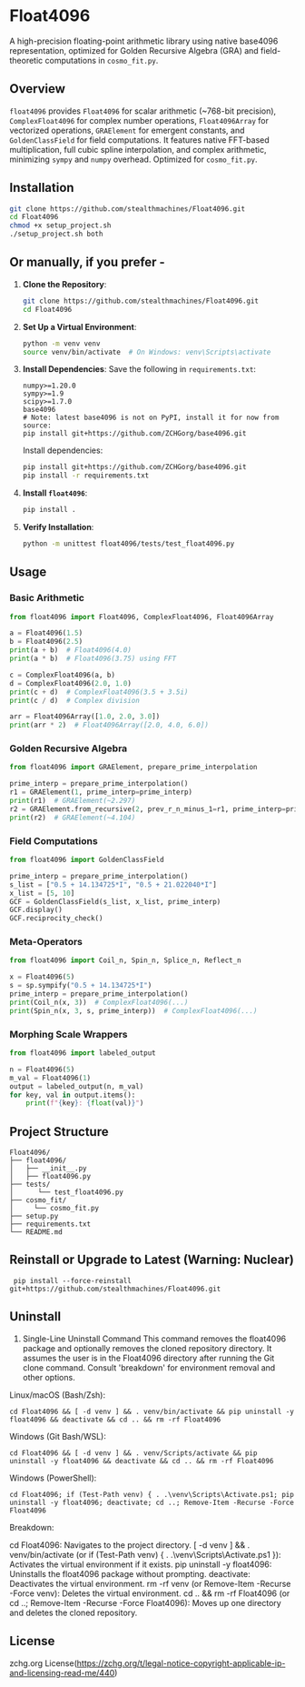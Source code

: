 # Float4096

A high-precision floating-point arithmetic library using native base4096 representation, optimized for Golden Recursive Algebra (GRA) and field-theoretic computations in `cosmo_fit.py`.

## Overview

`float4096` provides `Float4096` for scalar arithmetic (~768-bit precision), `ComplexFloat4096` for complex number operations, `Float4096Array` for vectorized operations, `GRAElement` for emergent constants, and `GoldenClassField` for field computations. It features native FFT-based multiplication, full cubic spline interpolation, and complex arithmetic, minimizing `sympy` and `numpy` overhead. Optimized for `cosmo_fit.py`.

## Installation
```bash
git clone https://github.com/stealthmachines/Float4096.git
cd Float4096
chmod +x setup_project.sh
./setup_project.sh both
```


## Or manually, if you prefer - 

1. **Clone the Repository**:
   ```bash
   git clone https://github.com/stealthmachines/Float4096.git
   cd Float4096
   ```

2. **Set Up a Virtual Environment**:
   ```bash
   python -m venv venv
   source venv/bin/activate  # On Windows: venv\Scripts\activate
   ```

3. **Install Dependencies**:
   Save the following in `requirements.txt`:
   ```text
   numpy>=1.20.0
   sympy>=1.9
   scipy>=1.7.0
   base4096
   # Note: latest base4096 is not on PyPI, install it for now from source:
   pip install git+https://github.com/ZCHGorg/base4096.git
   ```
   Install dependencies:
   ```bash
   pip install git+https://github.com/ZCHGorg/base4096.git
   pip install -r requirements.txt
   ```

4. **Install `float4096`**:
   ```bash
   pip install .
   ```

5. **Verify Installation**:
   ```bash
   python -m unittest float4096/tests/test_float4096.py
   ```

## Usage

### Basic Arithmetic
```python
from float4096 import Float4096, ComplexFloat4096, Float4096Array

a = Float4096(1.5)
b = Float4096(2.5)
print(a + b)  # Float4096(4.0)
print(a * b)  # Float4096(3.75) using FFT

c = ComplexFloat4096(a, b)
d = ComplexFloat4096(2.0, 1.0)
print(c + d)  # ComplexFloat4096(3.5 + 3.5i)
print(c / d)  # Complex division

arr = Float4096Array([1.0, 2.0, 3.0])
print(arr * 2)  # Float4096Array([2.0, 4.0, 6.0])
```

### Golden Recursive Algebra
```python
from float4096 import GRAElement, prepare_prime_interpolation

prime_interp = prepare_prime_interpolation()
r1 = GRAElement(1, prime_interp=prime_interp)
print(r1)  # GRAElement(~2.297)
r2 = GRAElement.from_recursive(2, prev_r_n_minus_1=r1, prime_interp=prime_interp)
print(r2)  # GRAElement(~4.104)
```

### Field Computations
```python
from float4096 import GoldenClassField

prime_interp = prepare_prime_interpolation()
s_list = ["0.5 + 14.134725*I", "0.5 + 21.022040*I"]
x_list = [5, 10]
GCF = GoldenClassField(s_list, x_list, prime_interp)
GCF.display()
GCF.reciprocity_check()
```

### Meta-Operators
```python
from float4096 import Coil_n, Spin_n, Splice_n, Reflect_n

x = Float4096(5)
s = sp.sympify("0.5 + 14.134725*I")
prime_interp = prepare_prime_interpolation()
print(Coil_n(x, 3))  # ComplexFloat4096(...)
print(Spin_n(x, 3, s, prime_interp))  # ComplexFloat4096(...)
```

### Morphing Scale Wrappers
```python
from float4096 import labeled_output

n = Float4096(5)
m_val = Float4096(1)
output = labeled_output(n, m_val)
for key, val in output.items():
    print(f"{key}: {float(val)}")
```

## Project Structure
```
Float4096/
├── float4096/
│   ├── __init__.py
│   ├── float4096.py
├── tests/
│      └── test_float4096.py
├── cosmo_fit/
│     └── cosmo_fit.py
├── setup.py
├── requirements.txt
└── README.md
```

## Reinstall or Upgrade to Latest (Warning: Nuclear)
```
 pip install --force-reinstall git+https://github.com/stealthmachines/Float4096.git
```

## Uninstall

1. Single-Line Uninstall Command
This command removes the float4096 package and optionally removes the cloned repository directory. It assumes the user is in the Float4096 directory after running the Git clone command.  Consult 'breakdown' for environment removal and other options.

Linux/macOS (Bash/Zsh):
```
cd Float4096 && [ -d venv ] && . venv/bin/activate && pip uninstall -y float4096 && deactivate && cd .. && rm -rf Float4096
```
Windows (Git Bash/WSL):
```
cd Float4096 && [ -d venv ] && . venv/Scripts/activate && pip uninstall -y float4096 && deactivate && cd .. && rm -rf Float4096
```
Windows (PowerShell):
```
cd Float4096; if (Test-Path venv) { . .\venv\Scripts\Activate.ps1; pip uninstall -y float4096; deactivate; cd ..; Remove-Item -Recurse -Force Float4096
```

Breakdown:

cd Float4096: Navigates to the project directory.
[ -d venv ] && . venv/bin/activate (or if (Test-Path venv) { . .\venv\Scripts\Activate.ps1 }): Activates the virtual environment if it exists.
pip uninstall -y float4096: Uninstalls the float4096 package without prompting.
deactivate: Deactivates the virtual environment.
rm -rf venv (or Remove-Item -Recurse -Force venv): Deletes the virtual environment.
cd .. && rm -rf Float4096 (or cd ..; Remove-Item -Recurse -Force Float4096): Moves up one directory and deletes the cloned repository.


## License
zchg.org License(https://zchg.org/t/legal-notice-copyright-applicable-ip-and-licensing-read-me/440)
